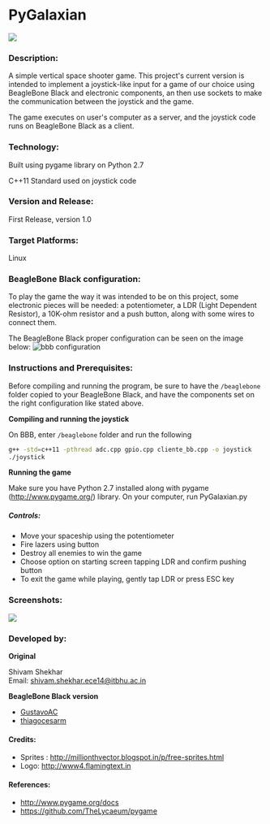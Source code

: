 # PyGalaxian 

![](https://github.com/shivamshekhar/PyGalaxian/raw/master/Screenshots/1.png)

### Description:
A simple vertical space shooter game. This project's current version is intended to implement a joystick-like input for a game of our choice using BeagleBone Black and electronic components, an then use sockets to make the communication between the joystick and the game.

The game executes on user's computer as a server, and the joystick code runs on BeagleBone Black as a client.

### Technology:
Built using pygame library on Python 2.7

C++11 Standard used on joystick code

### Version and Release:
First Release, version 1.0

### Target Platforms:
Linux

### BeagleBone Black configuration:
To play the game the way it was intended to be on this project, some electronic pieces will 
be needed: a potentiometer, a LDR (Light Dependent Resistor), a 10K-ohm resistor and a push button, along with some wires to connect them.

The BeagleBone Black proper configuration can be seen on the image below:
![bbb configuration](http://i.imgur.com/DURERrP.png)

### Instructions and Prerequisites:  
Before compiling and running the program, be sure to have the `/beaglebone` folder copied to your BeagleBone Black, and have the components set on the right configuration like stated above. 

**Compiling and running the joystick**

On BBB, enter `/beaglebone` folder and run the following

```bash
g++ -std=c++11 -pthread adc.cpp gpio.cpp cliente_bb.cpp -o joystick
./joystick
```

**Running the game**

Make sure you have Python 2.7 installed along with pygame (http://www.pygame.org/) library. On your computer, run PyGalaxian.py

##### Controls:
* Move your spaceship using the potentiometer
* Fire lazers using button
* Destroy all enemies to win the game
* Choose option on starting screen tapping LDR and confirm pushing button
* To exit the game while playing, gently tap LDR or press ESC key


### Screenshots:
![](https://github.com/shivamshekhar/PyGalaxian/raw/master/Screenshots/2.png)


### Developed by: 
**Original**

Shivam Shekhar  
Email: shivam.shekhar.ece14@itbhu.ac.in   

**BeagleBone Black version**
* [GustavoAC](https://github.com/GustavoAC)
* [thiagocesarm](https://github.com/thiagocesarm)

#### Credits:
* Sprites : http://millionthvector.blogspot.in/p/free-sprites.html
* Logo: http://www4.flamingtext.in

#### References:
* http://www.pygame.org/docs
* https://github.com/TheLycaeum/pygame 

